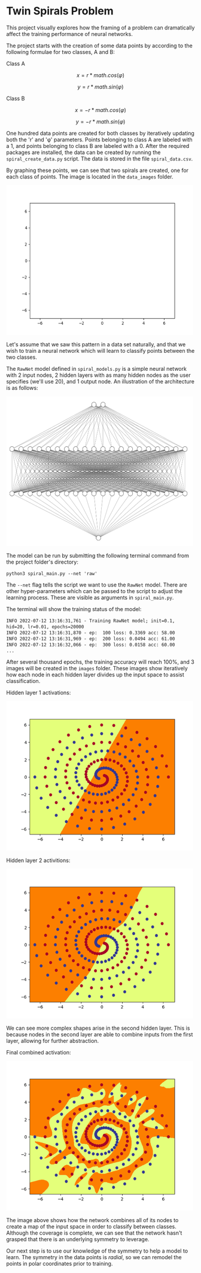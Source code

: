 # Twin Spirals Problem

This project visually explores how the framing of a problem can dramatically affect the training performance of neural networks.

The project starts with the creation of some data points by according to the following formulae for two classes, A and B:

Class A

$$ x = r * math.cos(φ) $$

$$ y = r * math.sin(φ) $$

Class B

$$ x = -r * math.cos(φ) $$

$$ y = -r * math.sin(φ) $$

One hundred data points are created for both classes by iteratively updating both the 'r' and 'φ' parameters.
Points belonging to class A are labeled with a 1, and points belonging to class B are labeled with a 0.
After the required packages are installed, the data can be created by running the `spiral_create_data.py` script.
The data is stored in the file `spiral_data.csv`.

By graphing these points, we can see that two spirals are created, one for each class of points. The image is located in the `data_images` folder.

<img src="https://github.com/dmc-au/twin-spirals/blob/main/images/spiral.gif?raw=true" width="500" height="400"/>

Let's assume that we saw this pattern in a data set naturally, and that we wish to train a neural network which will learn to classify points between the two classes.

The `RawNet` model defined in `spiral_models.py` is a simple neural network with 2 input nodes, 2 hidden layers with as many hidden nodes as the user specifies (we'll use 20), and 1 output node. An illustration of the architecture is as follows:

<img src="https://github.com/dmc-au/twin-spirals/blob/main/images/rawnet_architecture.png?raw=true" width="500" height="400"/>

The model can be run by submitting the following terminal command from the project folder's directory:
```
python3 spiral_main.py --net 'raw'
```
The `--net` flag tells the script we want to use the `RawNet` model. There are other hyper-parameters which can be passed to the script to adjust the learning process. These are visible as arguments in `spiral_main.py`.

The terminal will show the training status of the model:
```
INFO 2022-07-12 13:16:31,761 - Training RawNet model; init=0.1, hid=20, lr=0.01, epochs=20000
INFO 2022-07-12 13:16:31,870 - ep:  100 loss: 0.3369 acc: 58.00
INFO 2022-07-12 13:16:31,969 - ep:  200 loss: 0.0494 acc: 61.00
INFO 2022-07-12 13:16:32,066 - ep:  300 loss: 0.0158 acc: 60.00
...
```
After several thousand epochs, the training accuracy will reach 100%, and 3 images will be created in the `images` folder.
These images show iteratively how each node in each hidden layer divides up the input space to assist classification.

Hidden layer 1 activations:

<img src="https://raw.githubusercontent.com/dmc-au/twin-spirals/main/images/raw_1_20.gif" width="500" height="400"/>

Hidden layer 2 activitions:

<img src="https://raw.githubusercontent.com/dmc-au/twin-spirals/main/images/raw_2_20.gif" width="500" height="400"/>

We can see more complex shapes arise in the second hidden layer. This is because nodes in the second layer are able to combine inputs from the first layer, allowing for further abstraction.

Final combined activation:

<img src="https://raw.githubusercontent.com/dmc-au/twin-spirals/main/images/raw_out.png" width="500" height="400"/>

The image above shows how the network combines all of its nodes to create a map of the input space in order to classify between classes. Although the coverage is complete, we can see that the network hasn't grasped that there is an underlying symmetry to leverage.

Our next step is to use our knowledge of the symmetry to help a model to learn. The symmetry in the data points is _radial_, so we can remodel the points in polar coordinates prior to training.
